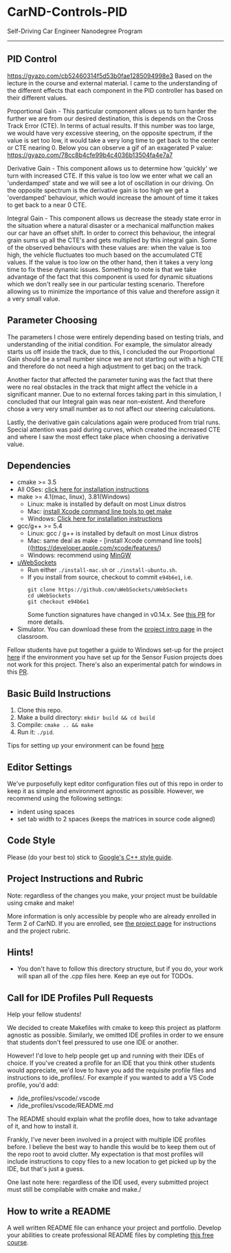 # CarND-Controls-PID

Self-Driving Car Engineer Nanodegree Program

---

## PID Control

https://gyazo.com/cb52460314f5d53b0fae1285094998e3
Based on the lecture in the course and external material. I came to the understanding of the different effects that each component in the PID controller has based on their different values.

Proportional Gain - This particular component allows us to turn harder the further we are from our desired destination, this is depends on the Cross Track Error (CTE). In terms of actual results. If this number was too large, we would have very excessive steering, on the opposite spectrum, if the value is set too low, it would take a very long time to get back to the center or CTE nearing 0. Below you can observe a gif of an exagerated P value:
https://gyazo.com/78cc8b4cfe99b4c4036b13504fa4e7a7

Derivative Gain - This component allows us to determine how 'quickly' we turn with increased CTE. If this value is too low we enter what we call an 'underdamped' state and we will see a lot of oscillation in our driving. On the opposite spectrum is the derivative gain is too high we get a 'overdamped' behaviour, which would increase the amount of time it takes to get back to a near 0 CTE.

Integral Gain - This component allows us decrease the steady state error in the situation where a natural disaster or a mechanical malfunction makes our car have an offset shift. In order to correct this behaviour, the integral grain sums up all the CTE's and gets multiplied by this integral gain. Some of the observed behaviours with these values are: when the value is too high, the vehicle fluctuates too much based on the accumulated CTE values. If the value is too low on the other hand, then it takes a very long time to fix these dynamic issues. Something to note is that we take advantage of the fact that this component is used for dynamic situations which we don't really see in our particular testing scenario. Therefore allowing us to minimize the importance of this value and therefore assign it a very small value.

## Parameter Choosing

The parameters I chose were entirely depending based on testing trials, and understanding of the initial condition. For example, the simulator already starts us off inside the track, due to this, I concluded the our Proportional Gain should be a small number since we are not starting out with a high CTE and therefore do not need a high adjustment to get bacj on the track.

Another factor that affected the parameter tuning was the fact that there were no real obstacles in the track that might affect the vehicle in a significant manner. Due to no external forces taking part in this simulation, I concluded that our Integral gain was near non-existent. And therefore chose a very very small number as to not affect our steering calculations.

Lastly, the derivative gain calculations again were produced from trial runs. Special attention was paid during curves, which created the increased CTE and where I saw the most effect take place when choosing a derivative value.

## Dependencies

- cmake >= 3.5
- All OSes: [click here for installation instructions](https://cmake.org/install/)
- make >= 4.1(mac, linux), 3.81(Windows)
  - Linux: make is installed by default on most Linux distros
  - Mac: [install Xcode command line tools to get make](https://developer.apple.com/xcode/features/)
  - Windows: [Click here for installation instructions](http://gnuwin32.sourceforge.net/packages/make.htm)
- gcc/g++ >= 5.4
  - Linux: gcc / g++ is installed by default on most Linux distros
  - Mac: same deal as make - [install Xcode command line tools]((https://developer.apple.com/xcode/features/)
  - Windows: recommend using [MinGW](http://www.mingw.org/)
- [uWebSockets](https://github.com/uWebSockets/uWebSockets)
  - Run either `./install-mac.sh` or `./install-ubuntu.sh`.
  - If you install from source, checkout to commit `e94b6e1`, i.e.
    ```
    git clone https://github.com/uWebSockets/uWebSockets
    cd uWebSockets
    git checkout e94b6e1
    ```
    Some function signatures have changed in v0.14.x. See [this PR](https://github.com/udacity/CarND-MPC-Project/pull/3) for more details.
- Simulator. You can download these from the [project intro page](https://github.com/udacity/self-driving-car-sim/releases) in the classroom.

Fellow students have put together a guide to Windows set-up for the project [here](https://s3-us-west-1.amazonaws.com/udacity-selfdrivingcar/files/Kidnapped_Vehicle_Windows_Setup.pdf) if the environment you have set up for the Sensor Fusion projects does not work for this project. There's also an experimental patch for windows in this [PR](https://github.com/udacity/CarND-PID-Control-Project/pull/3).

## Basic Build Instructions

1. Clone this repo.
2. Make a build directory: `mkdir build && cd build`
3. Compile: `cmake .. && make`
4. Run it: `./pid`.

Tips for setting up your environment can be found [here](https://classroom.udacity.com/nanodegrees/nd013/parts/40f38239-66b6-46ec-ae68-03afd8a601c8/modules/0949fca6-b379-42af-a919-ee50aa304e6a/lessons/f758c44c-5e40-4e01-93b5-1a82aa4e044f/concepts/23d376c7-0195-4276-bdf0-e02f1f3c665d)

## Editor Settings

We've purposefully kept editor configuration files out of this repo in order to
keep it as simple and environment agnostic as possible. However, we recommend
using the following settings:

- indent using spaces
- set tab width to 2 spaces (keeps the matrices in source code aligned)

## Code Style

Please (do your best to) stick to [Google's C++ style guide](https://google.github.io/styleguide/cppguide.html).

## Project Instructions and Rubric

Note: regardless of the changes you make, your project must be buildable using
cmake and make!

More information is only accessible by people who are already enrolled in Term 2
of CarND. If you are enrolled, see [the project page](https://classroom.udacity.com/nanodegrees/nd013/parts/40f38239-66b6-46ec-ae68-03afd8a601c8/modules/f1820894-8322-4bb3-81aa-b26b3c6dcbaf/lessons/e8235395-22dd-4b87-88e0-d108c5e5bbf4/concepts/6a4d8d42-6a04-4aa6-b284-1697c0fd6562)
for instructions and the project rubric.

## Hints!

- You don't have to follow this directory structure, but if you do, your work
  will span all of the .cpp files here. Keep an eye out for TODOs.

## Call for IDE Profiles Pull Requests

Help your fellow students!

We decided to create Makefiles with cmake to keep this project as platform
agnostic as possible. Similarly, we omitted IDE profiles in order to we ensure
that students don't feel pressured to use one IDE or another.

However! I'd love to help people get up and running with their IDEs of choice.
If you've created a profile for an IDE that you think other students would
appreciate, we'd love to have you add the requisite profile files and
instructions to ide_profiles/. For example if you wanted to add a VS Code
profile, you'd add:

- /ide_profiles/vscode/.vscode
- /ide_profiles/vscode/README.md

The README should explain what the profile does, how to take advantage of it,
and how to install it.

Frankly, I've never been involved in a project with multiple IDE profiles
before. I believe the best way to handle this would be to keep them out of the
repo root to avoid clutter. My expectation is that most profiles will include
instructions to copy files to a new location to get picked up by the IDE, but
that's just a guess.

One last note here: regardless of the IDE used, every submitted project must
still be compilable with cmake and make./

## How to write a README

A well written README file can enhance your project and portfolio. Develop your abilities to create professional README files by completing [this free course](https://www.udacity.com/course/writing-readmes--ud777).
